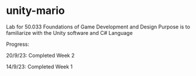 # unity-mario

Lab for 50.033 Foundations of Game Development and Design
Purpose is to familiarize with the Unity software and C# Language


Progress:

20/9/23: Completed Week 2

14/9/23: Completed Week 1
